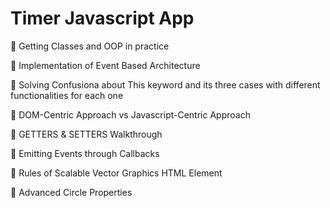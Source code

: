 
# Timer Javascript App

📌 Getting Classes and OOP in practice

📌 Implementation of Event Based Architecture

📌 Solving Confusiona about This keyword and its three cases with different functionalities for each one

📌 DOM-Centric Approach vs Javascript-Centric Approach

📌 GETTERS & SETTERS Walkthrough

📌 Emitting Events through Callbacks

📌 Rules of Scalable Vector Graphics HTML Element

📌 Advanced Circle Properties





